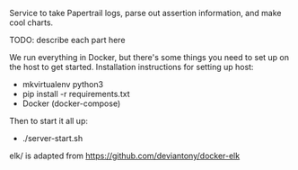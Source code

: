 Service to take Papertrail logs, parse out assertion information, and make cool charts.

TODO: describe each part here

We run everything in Docker, but there's some things you need to set up on the
host to get started. Installation instructions for setting up host:
 - mkvirtualenv python3 <virtualenv name>
 - pip install -r requirements.txt
 - Docker (docker-compose)

Then to start it all up:
 - ./server-start.sh

elk/ is adapted from https://github.com/deviantony/docker-elk

